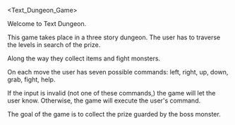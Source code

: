 <Text_Dungeon_Game>

Welcome to Text Dungeon.

This game takes place in a three story dungeon. The user has to traverse the levels in search of the prize. 

Along the way they collect items and fight monsters. 

On each move the user has seven possible commands: left, right, up, down, grab, fight, help. 

If the input is invalid (not one of these commands,) the game will let the user know. Otherwise, the game will execute the user's command. 

The goal of the game is to collect the prize guarded by the boss monster.

